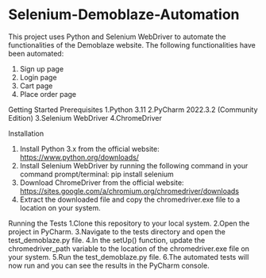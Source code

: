 # Selenium-Demoblaze-Automation
This project uses Python and Selenium WebDriver to automate the functionalities of the Demoblaze website. The following functionalities have been automated:
1.	Sign up page
2.	Login page
3.	Cart page
4.	Place order page
   
Getting Started
  Prerequisites
	1.Python 3.11
        2.PyCharm 2022.3.2 (Community Edition)
        3.Selenium WebDriver
        4.ChromeDriver

Installation
1.	Install Python 3.x from the official website: https://www.python.org/downloads/
2.	Install Selenium WebDriver by running the following command in your command prompt/terminal:
              pip install selenium
3.	Download ChromeDriver from the official website: https://sites.google.com/a/chromium.org/chromedriver/downloads
4.	Extract the downloaded file and copy the chromedriver.exe file to a location on your system.

Running the Tests
	1.Clone this repository to your local system.
	2.Open the project in PyCharm.
	3.Navigate to the tests directory and open the test_demoblaze.py file.
	4.In the setUp() function, update the chromedriver_path variable to the location of the chromedriver.exe file on your system.
	5.Run the test_demoblaze.py file.
	6.The automated tests will now run and you can see the results in the PyCharm console.
